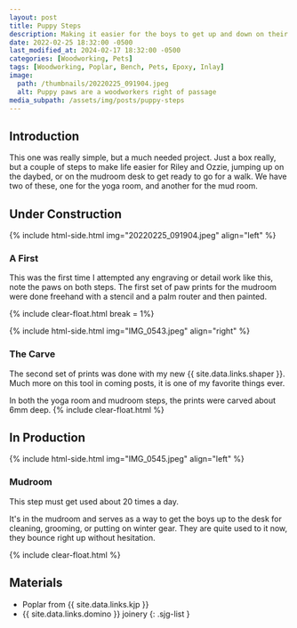 ```yaml
---
layout: post
title: Puppy Steps
description: Making it easier for the boys to get up and down on their own
date: 2022-02-25 18:32:00 -0500
last_modified_at: 2024-02-17 18:32:00 -0500
categories: [Woodworking, Pets]
tags: [Woodworking, Poplar, Bench, Pets, Epoxy, Inlay]
image:
  path: /thumbnails/20220225_091904.jpeg
  alt: Puppy paws are a woodworkers right of passage
media_subpath: /assets/img/posts/puppy-steps
---
```

## Introduction

This one was really simple, but a much needed project. Just a box really, but a couple of steps to make life easier for Riley and Ozzie, jumping up on the daybed, or on the mudroom desk to get ready to go for a walk. We have two of these, one for the yoga room, and another for the mud room.

## Under Construction

{% include html-side.html img="20220225_091904.jpeg" align="left" %}

### A First

This was the first time I attempted any engraving or detail work like this, note the paws on both steps. The first set of paw prints for the mudroom were done freehand with a stencil and a palm router and then painted.

{% include clear-float.html break = 1%}

{% include html-side.html img="IMG_0543.jpeg" align="right" %}

### The Carve

The second set of prints was done with my new {{ site.data.links.shaper }}. Much more on this tool in coming posts, it is one of my favorite things ever.

In both the yoga room and mudroom steps, the prints were carved about 6mm deep.
{% include clear-float.html %}

## In Production

{% include html-side.html img="IMG_0545.jpeg" align="left" %}

### Mudroom

This step must get used about 20 times a day.

It's in the mudroom and serves as a way to get the boys up to the desk for cleaning, grooming, or putting on winter gear. They are quite used to it now, they bounce right up without hesitation.

{% include clear-float.html %}

## Materials

- Poplar from {{ site.data.links.kjp }}
- {{ site.data.links.domino }} joinery
{: .sjg-list }
